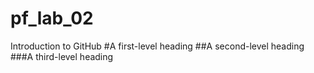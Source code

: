 # pf_lab_02
Introduction to GitHub
#A first-level heading
##A second-level heading
###A third-level heading
